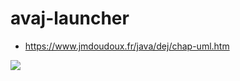 # avaj-launcher

- https://www.jmdoudoux.fr/java/dej/chap-uml.htm

![](https://projects.intra.42.fr/uploads/document/document/7326/avaj_uml.png)